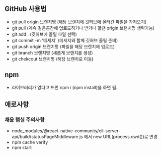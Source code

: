 ## GitHub 사용법

- git pull origin 브랜치명 (해당 브랜치에 깃허브에 올라간 파일을 가져오기)
- git pull (계속 같은공간에 업로드하거나 받거나 할땐 origin 브랜치명 생략가능)
- git add . (깃허브에 올릴 파일 선택)
- git commit -m '메세지' (메세지와 함께 깃허브 올릴 준비)
- git push origin 브랜치명 (파일을 해당 브랜치에 업로드)
- git branch 브랜치명 (새롭게 브랜치를 생성)
- git chekcout 브랜치명 (해당 브랜치로 이동)

## npm

- 라이브러리가 없다고 뜨면 npm i (npm install)을 하면 됨.

## 애로사항

### 채윤 랩실 주의사항
- node_modules/@react-native-community/cli-server-api/build/statusPageMiddleware.js 에서 new URL(process.cwd())로 변경
- npm cache verify
- npm start